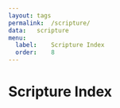 ```yaml
---
layout:	tags
permalink:	/scripture/
data:	scripture
menu:
  label:	Scripture Index
  order:	8
---
```


# Scripture Index
